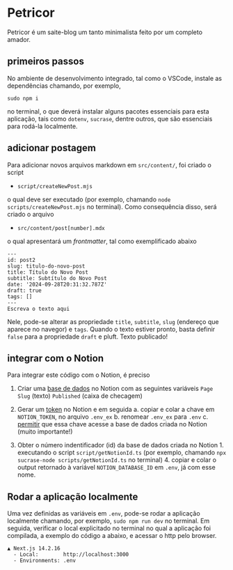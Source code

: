 # Petricor

Petricor é um saite-blog um tanto minimalista feito por um completo amador.

## primeiros passos

No ambiente de desenvolvimento integrado, tal como o VSCode, instale as dependências chamando, 
por exemplo, 

```
sudo npm i
```

no terminal, o que deverá instalar alguns pacotes essenciais para esta aplicação, tais como `dotenv`, `sucrase`, dentre outros, que são essenciais para rodá-la
localmente.

## adicionar postagem

Para adicionar novos arquivos markdown em `src/content/`, foi criado o script

* `script/createNewPost.mjs`

o qual deve ser executado (por exemplo, chamando `node scripts/createNewPost.mjs` no terminal). Como consequência disso, será criado o arquivo

* `src/content/post[number].mdx`

o qual apresentará um _frontmatter_, tal como exemplificado abaixo

```
---
id: post2
slug: titulo-do-novo-post
title: Título do Novo Post
subtitle: Subtítulo do Novo Post
date: '2024-09-28T20:31:32.787Z'
draft: true
tags: []
---
Escreva o texto aqui
```

Nele, pode-se alterar as propriedade `title`, `subtitle`, `slug` (endereço que aparece no navegor) e `tags`. Quando o texto estiver pronto, basta definir `false` para a propriedade `draft` e pluft. Texto publicado!

## integrar com o Notion

Para integrar este código com o Notion, é preciso

  1. Criar uma [base de dados](https://www.notion.so/pt/help/create-a-database) no Notion com as seguintes variáveis
    `Page`
    `Slug` (texto)
    `Published` (caixa de checagem)

  2. Gerar um [token](https://notion.com/my-integrations) no Notion e em seguida
    a. copiar e colar a chave em `NOTION_TOKEN`, no arquivo `.env_ex`
    b. renomear `.env_ex` para `.env`
    c. [permitir](https://www.notion.so/pt/help/add-and-manage-connections-with-the-api) que essa chave acesse a base de dados criada no Notion (muito importante!)

  3. Obter o número indentificador (id) da base de dados criada no Notion
    1. executando o script `script/getNotionId.ts` (por exemplo, chamando `npx sucrase-node scripts/getNotionId.ts` no terminal)
    4. copiar e colar o output retornado à variável `NOTION_DATABASE_ID` em `.env`, já com esse nome.

## Rodar a aplicação localmente

Uma vez definidas as variáveis em `.env`, pode-se rodar a aplicação localmente chamando, por 
exemplo, `sudo npm run dev` no terminal. Em seguida, verificar o local explicitado no terminal
no qual a aplicação foi compilada, a exemplo do código a abaixo, e acessar o http pelo browser.

```
▲ Next.js 14.2.16
  - Local:        http://localhost:3000
  - Environments: .env
```



    
